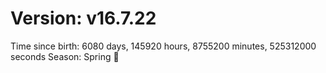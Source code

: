 # Version: v16.7.22
Time since birth: 6080 days, 145920 hours, 8755200 minutes, 525312000 seconds
Season: Spring 🌸
